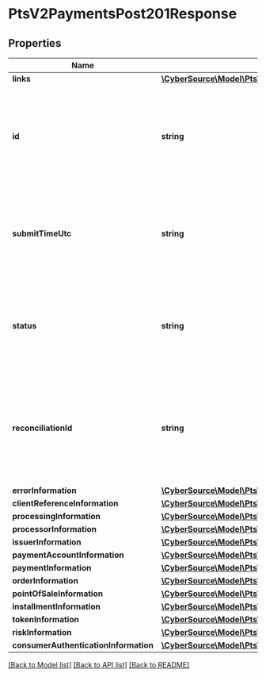 # PtsV2PaymentsPost201Response

## Properties
Name | Type | Description | Notes
------------ | ------------- | ------------- | -------------
**links** | [**\CyberSource\Model\PtsV2PaymentsPost201ResponseLinks**](PtsV2PaymentsPost201ResponseLinks.md) |  | [optional] 
**id** | **string** | An unique identification number generated by Cybersource to identify the submitted request. Returned by all services. It is also appended to the endpoint of the resource. On incremental authorizations, this value with be the same as the identification number returned in the original authorization response. | [optional] 
**submitTimeUtc** | **string** | Time of request in UTC. Format: &#x60;YYYY-MM-DDThh:mm:ssZ&#x60; **Example** &#x60;2016-08-11T22:47:57Z&#x60; equals August 11, 2016, at 22:47:57 (10:47:57 p.m.). The &#x60;T&#x60; separates the date and the time. The &#x60;Z&#x60; indicates UTC.  Returned by Cybersource for all services. | [optional] 
**status** | **string** | The status of the submitted transaction.  Possible values:  - AUTHORIZED  - PARTIAL_AUTHORIZED  - AUTHORIZED_PENDING_REVIEW  - AUTHORIZED_RISK_DECLINED  - PENDING_AUTHENTICATION  - PENDING_REVIEW  - DECLINED  - INVALID_REQUEST | [optional] 
**reconciliationId** | **string** | Reference number for the transaction. Depending on how your Cybersource account is configured, this value could either be provided in the API request or generated by CyberSource. The actual value used in the request to the processor is provided back to you by Cybersource in the response. | [optional] 
**errorInformation** | [**\CyberSource\Model\PtsV2PaymentsPost201ResponseErrorInformation**](PtsV2PaymentsPost201ResponseErrorInformation.md) |  | [optional] 
**clientReferenceInformation** | [**\CyberSource\Model\PtsV2PaymentsPost201ResponseClientReferenceInformation**](PtsV2PaymentsPost201ResponseClientReferenceInformation.md) |  | [optional] 
**processingInformation** | [**\CyberSource\Model\PtsV2PaymentsPost201ResponseProcessingInformation**](PtsV2PaymentsPost201ResponseProcessingInformation.md) |  | [optional] 
**processorInformation** | [**\CyberSource\Model\PtsV2PaymentsPost201ResponseProcessorInformation**](PtsV2PaymentsPost201ResponseProcessorInformation.md) |  | [optional] 
**issuerInformation** | [**\CyberSource\Model\PtsV2PaymentsPost201ResponseIssuerInformation**](PtsV2PaymentsPost201ResponseIssuerInformation.md) |  | [optional] 
**paymentAccountInformation** | [**\CyberSource\Model\PtsV2PaymentsPost201ResponsePaymentAccountInformation**](PtsV2PaymentsPost201ResponsePaymentAccountInformation.md) |  | [optional] 
**paymentInformation** | [**\CyberSource\Model\PtsV2PaymentsPost201ResponsePaymentInformation**](PtsV2PaymentsPost201ResponsePaymentInformation.md) |  | [optional] 
**orderInformation** | [**\CyberSource\Model\PtsV2PaymentsPost201ResponseOrderInformation**](PtsV2PaymentsPost201ResponseOrderInformation.md) |  | [optional] 
**pointOfSaleInformation** | [**\CyberSource\Model\PtsV2PaymentsPost201ResponsePointOfSaleInformation**](PtsV2PaymentsPost201ResponsePointOfSaleInformation.md) |  | [optional] 
**installmentInformation** | [**\CyberSource\Model\PtsV2PaymentsPost201ResponseInstallmentInformation**](PtsV2PaymentsPost201ResponseInstallmentInformation.md) |  | [optional] 
**tokenInformation** | [**\CyberSource\Model\PtsV2PaymentsPost201ResponseTokenInformation**](PtsV2PaymentsPost201ResponseTokenInformation.md) |  | [optional] 
**riskInformation** | [**\CyberSource\Model\PtsV2PaymentsPost201ResponseRiskInformation**](PtsV2PaymentsPost201ResponseRiskInformation.md) |  | [optional] 
**consumerAuthenticationInformation** | [**\CyberSource\Model\PtsV2PaymentsPost201ResponseConsumerAuthenticationInformation**](PtsV2PaymentsPost201ResponseConsumerAuthenticationInformation.md) |  | [optional] 

[[Back to Model list]](../README.md#documentation-for-models) [[Back to API list]](../README.md#documentation-for-api-endpoints) [[Back to README]](../README.md)


